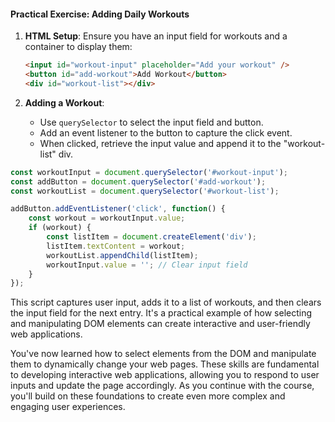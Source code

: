 
#### Practical Exercise: Adding Daily Workouts

1. **HTML Setup**: Ensure you have an input field for workouts and a container to display them:
   ```html
   <input id="workout-input" placeholder="Add your workout" />
   <button id="add-workout">Add Workout</button>
   <div id="workout-list"></div>
   ```

2. **Adding a Workout**:
   - Use `querySelector` to select the input field and button.
   - Add an event listener to the button to capture the click event.
   - When clicked, retrieve the input value and append it to the "workout-list" div.

```javascript
const workoutInput = document.querySelector('#workout-input');
const addButton = document.querySelector('#add-workout');
const workoutList = document.querySelector('#workout-list');

addButton.addEventListener('click', function() {
    const workout = workoutInput.value;
    if (workout) {
        const listItem = document.createElement('div');
        listItem.textContent = workout;
        workoutList.appendChild(listItem);
        workoutInput.value = ''; // Clear input field
    }
});
```

This script captures user input, adds it to a list of workouts, and then clears the input field for the next entry. It's a practical example of how selecting and manipulating DOM elements can create interactive and user-friendly web applications.

You've now learned how to select elements from the DOM and manipulate them to dynamically change your web pages. These skills are fundamental to developing interactive web applications, allowing you to respond to user inputs and update the page accordingly. As you continue with the course, you'll build on these foundations to create even more complex and engaging user experiences.